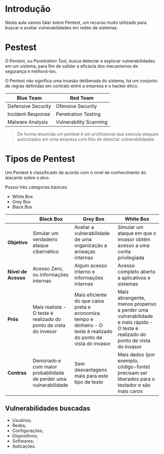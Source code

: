 
# Introdução

Nesta aula vamos falar sobre Pentest, um recurso muito utilizado para buscar e avaliar vulnerabilidades em redes de sistemas.

# Pestest

O Pentest, ou _Penetration Test_, busca detectar e explorar vulnerabilidades em um sistema, para fim de validar a eficácia dos mecanismos de segurança e melhorá-los.

O Pentest não significa uma invasão deliberada do sistema, há um conjunto de regras definidas em contrato entre a empresa e o hacker ético.

| Blue Team          | Red Team               |
| ------------------ | ---------------------- |
| Defensive Security | Ofensive Security      |
| Incident Response  | Penetration Testing    |
| Malware Analysis   | Vulnerability Scanning |

> De forma resumida um pentest é um profissional que executa ataques autorizados em uma empresa com fins de detectar vulnerabilidades

# Tipos de Pentest

Um Pentest é classificado de acordo com o nível de conhecimento do atacante sobre o alvo.

Possui três categorias básicas:

- White Box
- Grey Box
- Black Box

|                     | Black Box                                                        | Grey Box                                                                                                          | White Box                                                                                                                     |
| ------------------- | ---------------------------------------------------------------- | ----------------------------------------------------------------------------------------------------------------- | ----------------------------------------------------------------------------------------------------------------------------- |
| **Objetivo**        | Simular um verdadeiro ataque cibernetico                         | Avaliar a vulnerabilidade de uma organização a ameaças internas                                                   | Simular um ataque em que o invasor obtém acesso a uma conta privilegiada                                                      |
| **Nível de Acesso** | Acesso Zero, ou informações internas                             | Algum acesso interno e informações internas                                                                       | Acesso completo aberto a aplicativos e sistemas                                                                               |
| **Prós**            | Mais realista - O teste é realizado do ponto de vista do invesor | Mais eficiente do que caixa preta e economiza tempo e dinheiro - O teste é realizado do ponto de vista do invasor | Mais abrangente, menos propenso a perder uma vulnerabilidade e mais rápido - O teste é realizado do ponto de vista do invasor |
| **Contras**         | Demorado e com maior probabilidade de perder uma vulnerabilidade | Sem desvantagens mais para este tipo de teste                                                                     | Mais dados (por exemplo, código-fonte) precisam ser liberados para o testador e são mais caros                                |

## Vulnerabilidades buscadas

- Usuários;
- Redes;
- Configurações;
- Dispositivos;
- Softwares;
- Aplicações.
